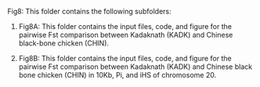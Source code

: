 Fig8: This folder contains the following subfolders:

1. Fig8A: This folder contains the input files, code, and figure for the pairwise Fst comparison between Kadaknath (KADK) and Chinese black-bone chicken (CHIN).

2. Fig8B: This folder contains the input files, code, and figure for the pairwise Fst comparison between Kadaknath (KADK) and Chinese black bone chicken  (CHIN) in 10Kb, Pi, and iHS of chromosome 20.




